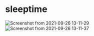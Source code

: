 # sleeptime
![Screenshot from 2021-09-26 13-11-29](https://user-images.githubusercontent.com/21955106/134815589-02b46ea1-5690-4287-805e-3c6333a197c9.png)
![Screenshot from 2021-09-26 13-11-37](https://user-images.githubusercontent.com/21955106/134815593-548799c7-61e7-44ec-a1b2-e1f8c4e39cba.png)
